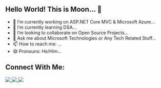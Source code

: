 ## Hello World! This is Moon... 👋

- 🔭 I’m currently working on ASP.NET Core MVC & Microsoft Azure...
- 🌱 I’m currently learning DSA...
- 👯 I’m looking to collaborate on Open Source Projects...
- 💬 Ask me about Microsoft Technologies or Any Tech Related Stuff...
- 📫 How to reach me: ...
- 😄 Pronouns: He/Him...

## Connect With Me: <br />
<a href="http://www.linkedin.com/in/mustakimalammoon">
  <img src="https://img.shields.io/badge/LinkedIn-0077B5?style=for-the-badge&logo=linkedin&logoColor=white">
</a>
<a href="https://twitter.com/MustakimMoon">
  <img src="https://img.shields.io/badge/Twitter-1DA1F2?style=for-the-badge&logo=twitter&logoColor=white">
</a>
<a href="https://www.facebook.com/MustakimAlamMoon">
  <img src="https://img.shields.io/badge/Facebook-1877F2?style=for-the-badge&logo=facebook&logoColor=white">
</a>
